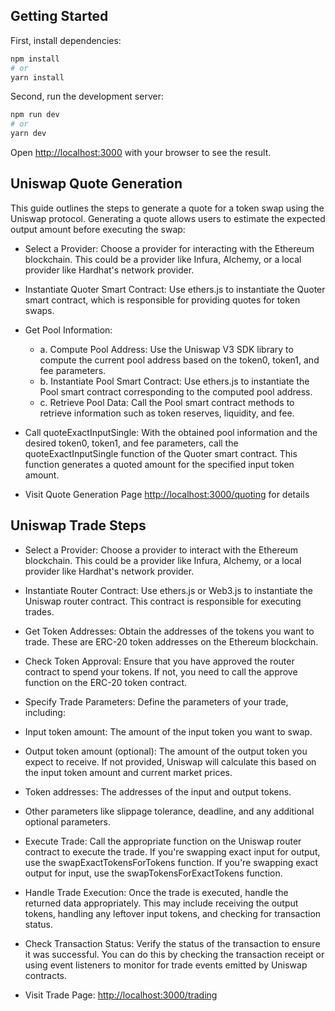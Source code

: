 ## Getting Started

First, install dependencies:

```bash
npm install
# or
yarn install
```

Second, run the development server:

```bash
npm run dev
# or
yarn dev
```

Open [http://localhost:3000](http://localhost:3000) with your browser to see the result.

## Uniswap Quote Generation

This guide outlines the steps to generate a quote for a token swap using the Uniswap protocol. Generating a quote allows users to estimate the expected output amount before executing the swap:

- Select a Provider: Choose a provider for interacting with the Ethereum blockchain. This could be a provider like Infura, Alchemy, or a local provider like Hardhat's network provider.
- Instantiate Quoter Smart Contract: Use ethers.js to instantiate the Quoter smart contract, which is responsible for providing quotes for token swaps.
- Get Pool Information:
    - a. Compute Pool Address: Use the Uniswap V3 SDK library to compute the current pool address based on the token0, token1, and fee parameters.
    - b. Instantiate Pool Smart Contract: Use ethers.js to instantiate the Pool smart contract corresponding to the computed pool address.
    - c. Retrieve Pool Data: Call the Pool smart contract methods to retrieve information such as token reserves, liquidity, and fee.
- Call quoteExactInputSingle: With the obtained pool information and the desired token0, token1, and fee parameters, call the quoteExactInputSingle function of the Quoter smart contract. This function generates a quoted amount for the specified input token amount.

- Visit Quote Generation Page [http://localhost:3000/quoting](http://localhost:3000/quoting) for details

## Uniswap Trade Steps

- Select a Provider: Choose a provider to interact with the Ethereum blockchain. This could be a provider like Infura, Alchemy, or a local provider like Hardhat's network provider.
- Instantiate Router Contract: Use ethers.js or Web3.js to instantiate the Uniswap router contract. This contract is responsible for executing trades.
- Get Token Addresses: Obtain the addresses of the tokens you want to trade. These are ERC-20 token addresses on the Ethereum blockchain.
- Check Token Approval: Ensure that you have approved the router contract to spend your tokens. If not, you need to call the approve function on the ERC-20 token contract.
- Specify Trade Parameters: Define the parameters of your trade, including:
- Input token amount: The amount of the input token you want to swap.
- Output token amount (optional): The amount of the output token you expect to receive. If not provided, Uniswap will calculate this based on the input token amount and current market prices.
- Token addresses: The addresses of the input and output tokens.
- Other parameters like slippage tolerance, deadline, and any additional optional parameters.
- Execute Trade: Call the appropriate function on the Uniswap router contract to execute the trade. If you're swapping exact input for output, use the swapExactTokensForTokens function. If you're swapping exact output for input, use the swapTokensForExactTokens function.
- Handle Trade Execution: Once the trade is executed, handle the returned data appropriately. This may include receiving the output tokens, handling any leftover input tokens, and checking for transaction status.
- Check Transaction Status: Verify the status of the transaction to ensure it was successful. You can do this by checking the transaction receipt or using event listeners to monitor for trade events emitted by Uniswap contracts.

- Visit Trade Page: [http://localhost:3000/trading](http://localhost:3000/trading)